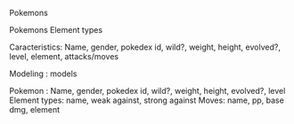 Pokemons

Pokemons
Element types

Caracteristics: Name, gender, pokedex id, wild?, weight, height, evolved?, level, element, attacks/moves

Modeling : models

Pokemon : Name, gender, pokedex id, wild?, weight, height, evolved?, level
Element types: name, weak against, strong against
Moves: name, pp, base dmg, element